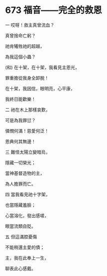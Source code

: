 # 673 福音——完全的救恩

一 哎呀！救主真曾流血？

真曾捨命亡躬？

祂肯犧牲祂的超越，

為我這個小蟲？

(和) 在十架，在十架，我看見主恩光，

罪重擔從我身全卸脫！

在十架，我因信，眼明亮，心平康，

我終日能歡樂！

二 祂在木上那樣哀歎，

可是為我罪愆？

憐憫何滿！慈愛何泛！

恩典何其無邊！

三 難怪太陽立變暗烏，

隱藏一切榮光；

當神基督造物的主，

為人擔罪而亡。

四 當我看見祂十字架，

也當隱藏羞臉；

心當溶化，發出感嗟，

眼當流類自貶。

五 但這滿腔憂傷

不能稍還主愛的債；

主，我在此奉上一生，

聊表此心感戴。

